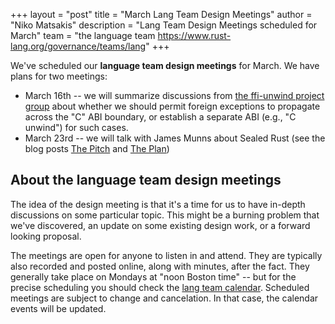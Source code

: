 +++
layout = "post"
title = "March Lang Team Design Meetings"
author = "Niko Matsakis"
description = "Lang Team Design Meetings scheduled for March"
team = "the language team <https://www.rust-lang.org/governance/teams/lang>"
+++

We've scheduled our **language team design meetings** for March. We have plans for two meetings:

* March 16th -- we will summarize discussions from [the ffi-unwind project group] about whether we should permit foreign exceptions to propagate across the "C" ABI boundary, or establish a separate ABI (e.g., "C unwind") for such cases.
* March 23rd -- we will talk with James Munns about Sealed Rust (see the blog posts [The Pitch] and [The Plan])

[the ffi-unwind project group]: https://github.com/rust-lang/project-ffi-unwind
[The Pitch]: https://ferrous-systems.com/blog/sealed-rust-the-pitch/
[The Plan]: https://ferrous-systems.com/blog/sealed-rust-the-plan/

## About the language team design meetings

The idea of the design meeting is that it's a time for us to have
in-depth discussions on some particular topic. This might be a burning
problem that we've discovered, an update on some existing design work,
or a forward looking proposal.

The meetings are open for anyone to listen in and attend. They are
typically also recorded and posted online, along with minutes, after
the fact. They generally take place on Mondays at "noon Boston time"
-- but for the precise scheduling you should check the [lang team
calendar]. Scheduled meetings are subject to change and
cancelation. In that case, the calendar events will be updated.

[lang team calendar]: https://github.com/rust-lang/lang-team/#meeting-calendar
